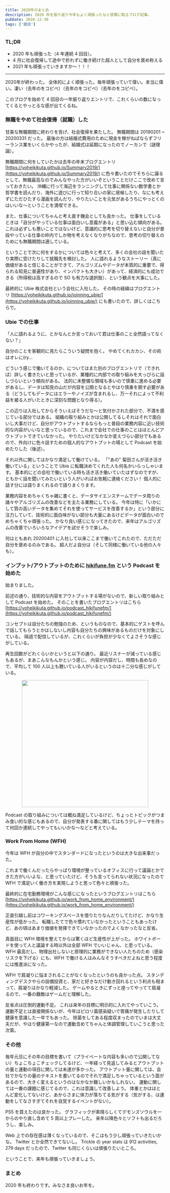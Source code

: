 ```yaml
---
title: 2020年のまとめ
description: 2020 年を振り返り今年もよく頑張ったなと感慨に耽るブログ記事。
pubDate: 2020-12-30
tags: ['雑談']
---
```


### TL;DR
- 2020 年も頑張った（4 年連続 4 回目）。
- 4 月に社会復帰して途中で折れずに働き続けた超人として自分を褒め称える
- 2021 年も頑張っていきますか〜！！！
---

2020年が終わった。 全体的によく頑張った。毎年頑張っていて偉い。本当に偉い。凄い（去年のをコピペ）（去年のをコピペ）（去年のをコピペ）。

このブログを始めて 4 回目の一年振り返りエントリで、これくらいの数になってくるとやっとるな感が出てくるね。

### 無職をやめて社会復帰（就職）した
甘美な無職期間に終わりを告げ、社会復帰を果たした。
無職期間は 20190201 ~ 20200331 だった。
最後の方は結婚式費用のために現金を稼がねばならずフリーランス業をいくらかやったが、結婚式は延期になったのでノーカンで（謎理論）。

無職期間に何をしていたかは去年の年末ブログエントリ [https://yoheikikuta.github.io/Summary2019/](https://yoheikikuta.github.io/Summary2019/) に色々書いたのでそちらに譲るとして、無職最高なのでみんなやった方がいいぞということだけここで改めて言っておきたい。
沖縄に行って海辺をランニングして仕事に関係ない数学書とか哲学書を読んだり、海外に遊びに行って知り合いの家に居候したり、なにも考えずにただひたすら漫画を読んだり、やりたいことを元気があるうちにやっとくのはいいな〜ということを満喫できる。

また、仕事についてちゃんと考え直す機会としても良かった。
仕事をしているときは「自分がやっている仕事は面白いし意義がある」と思い込む傾向がある。
これは必ずしも悪いことではないけど、意識的に思考を切り替えないと自分が普段やっている仕事の枠内でしか物を考えなくなりがちなので、思考の切り替えのためにも無職期間は適している。

ということで次に何をするかについては色々と考えて、多くの会社の話を聞いたり実際に受けたりして就職先を検討した。
人に語れるようなストーリー（真に価値があると信じることができて、アルゴリズムやデータが本質的に重要で、得られる知見に普遍性があり、インパクトも大きい）があって、経済的にも成功できる（所得税は高すぎるので SO も有力な選択肢）、という観点を大事にした。

最終的に Ubie 株式会社という会社に入社した。
その時の経緯はブログエントリ [https://yoheikikuta.github.io/joinning_ubie/](https://yoheikikuta.github.io/joinning_ubie/) にも書いたので、詳しくはこちらで。

### Ubie での仕事
「人に語れるように、とかなんとか言っておいて君は仕事のこと全然語ってなくない？」

自分のことを客観的に見たらこういう疑問を抱く。
やめてくれカカシ、その術はオレに(ry...

どういう感じで働いてるのか、についてはまた別のブログエントリで（できれば）詳しく書きたいと思っているが、業種的に内部での取り組みを大っぴらに話しづらいという傾向がある。
法的に未整備な領域も多いので慎重に進める必要があるし、データは知見の山だが内容を公開となるとやはり慎重を期す必要がある（どうしてもデータにはエラーやノイズが含まれるし、万一それによって不利益を被る人がいたときに深刻な問題となり得る）。

この辺りは入社してからそういえばそうだな〜と気付かされた部分で、不満を感じている部分ではある。
組織の取り組みとかは公開してるしそれはそれで面白いし大事だけど、自分がアウトプットするならもっと普段の業務内容に近い技術的な内容がいいなと思っているので、これまで会社での仕事のことはほとんどアウトプットできていなかった。
やりたいけどなかなか変えづらい部分でもあるので、外向けに色々話すための個人的なアウトプットの場として Podcast を始めたりした（後述）。

それ以外に関してはかなり満足して働けている。
「"あの" 菊田さんが活き活き働いている」ということで Ubie に転職決めてくれた人も何名かいらっしゃいます。
基本的にどの会社で働いている時も活き活き働いていたはずなのですが、ともかく話を聞いてみたいという人がいればお気軽に連絡ください！
個人的に話す分には語りまくれるので語りまくります。

業務内容をめちゃくちゃ雑に書くと、データサイエンスチームでデータ周りの諸々やアルゴリズムの改善などを主たる業務にしている。
今年は特に「いかにして質の高いデータを集めてそれを使ってサービスを改善するか」という部分に注力していて、技術的に面白味がない部分も大量にあるけどデータが面白いのでめちゃくちゃ頑張った。
かなり良い感じになってきたので、来年はアルゴリズムの改善でいろいろなアイデアを試せそうで楽しみ。

何はともあれ 20200401 に入社して以来ここまで働いてこれたので、ただただ自分を褒めるのみである。
超人だよ自分は（そして同様に働いている他の人々も）。

### インプット/アウトプットのために [hikifune.fm](https://anchor.fm/yoheikikuta) という Podcast を始めた
始まりました。

前述の通り、技術的な内容をアウトプットする場がないので、新しい取り組みとして Podcast を始めた。
そのことを書いたブログエントリはこちら [https://yoheikikuta.github.io/podcast_hikifunefm/](https://yoheikikuta.github.io/podcast_hikifunefm/)

コンセプトは自分たちの勉強のため、というものなので、基本的にゲストを呼んで話してもらうとかはしないし内容も自分たちの興味があるものだけを対象にしている。
隔週で配信しているが、これくらいが負担が少なくてよさそうな感じがしている。

再生回数がどれくらいかというと以下の通り。
最近リスナーが減っている感じもあるが、まあこんなもんかという感じ。
内容が内容だし、時間も長めなので、平均して 100 人以上も聴いている人がいるというのは十二分な感じがしている。

<div align="center">
<img src="https://i.imgur.com/SOeb4y6.png" width="400">
</div>

Podcast の取り組みについては概ね満足しているけど、ちょっとトピックがつまみ食い的な感じもあるので、自分が発表する番に関してはもう少しテーマを持って何回か連続してやってもいいかな〜などと考えている。

### Work From Home (WFH)
今年は WFH が自分の中でスタンダードになったというのは大きな出来事だった。

これまで働くんだったらやっぱり環境が整っているオフィスに行って議論とかできた方がいいよな、と思っていたけど、そうも言ってられない状況になったので WFH で満足いく働き方を実現しようと思って色々と頑張った。

最終的に在宅勤務環境がこんな感じになったというブログエントリはこちら [https://yoheikikuta.github.io/work_from_home_environment/](https://yoheikikuta.github.io/work_from_home_environment/)

正直引越し前はコワーキングスペースを借りたりなんだりしてたけど、かなり生産性が低かった。
転職したてで色々慣れていなかったということもあったけど、あの頃はあまり価値を発揮できていなかったのでよくなかったなと反省。

真面目に WFH 環境を整えてからは驚くほど生産性が上がった。
ホワイトボードを使って人と議論する時以外は全部 WFH でいいじゃん、と思っている。
WFH 最高だし、物理出社しないと原理的に業務ができない人たちのため（感染リスクを下げる）にも、WFH で働ける人はみんなそうすべきだよねと思う程度には推進派になった。

WFH で肩凝りに悩まされることがなくなったというのも良かった点。
スタンディングデスクやらの設備投資と、家だと好きなだけ動き回れるという利点も相まって、肩凝りはかなり軽減した。
ゲームやるときにずっと座ってやってて肩凝るので、一番の難敵はゲームだと理解した。

反省点は圧倒的運動不足。
これは来年の目標に明示的に入れてやっていこう。
運動不足とは直接関係ないが、今年はピロリ菌感染疑いで胃痛が発生したりして健康を意識した一年でもあった。
除菌をしてある程度収まったのでいまは大丈夫だが、やはり健康第一なので運動含めてちゃんと体調管理していこうと思った次第。

### その他
毎年元旦にその年の目標を書いて（プライベートな内容も多いので公開してない）ちょこちょこチェックしてるけど、一年経って見返してみるとアウトプットの量と運動の項目に関しては未達が多かった。
アウトプット量に関しては、会社でかなりの量のテキストを書いてるのでそれで満足しちゃっているという面があるので、大きく変えるというのはなかなか難しいかもしれない。
運動に関しては一番の課題に感じてるので、これは意識して改善しよう。
体重とかはほとんど変化してないけど、あからさまに体力が落ちてる気がする（気がする、は運動をしてなさすぎてそれを自覚するイベントがない）。

PS5 を買えたのは良かった。
グラフィックが素晴らしくてデモンズソウルを一からのやり直し含めて 5 周以上プレーした。
来年以降色々とソフトも出るだろうし、楽しみ。

Web 上での存在感は薄くなっているので、そこはもう少し頑張っていきたいかな。
Twitter とか全然できてないし。
Trickle の year stats は 912 activities, 279 days だったので、Twitter も同じくらいは頑張りたいところ。

ということで、来年も頑張っていきましょう。

### まとめ
2020 年も終わりです。みなさま良いお年を。
